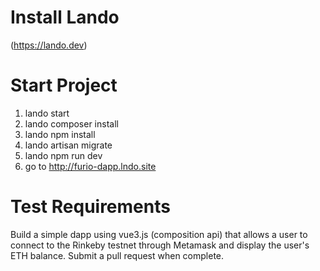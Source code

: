 # Install Lando
(https://lando.dev)

# Start Project
1. lando start
2. lando composer install
3. lando npm install
4. lando artisan migrate
5. lando npm run dev
6. go to http://furio-dapp.lndo.site

# Test Requirements
Build a simple dapp using vue3.js (composition api) that allows a user to connect to the Rinkeby testnet through Metamask and display the user's ETH balance. Submit a pull request when complete.

